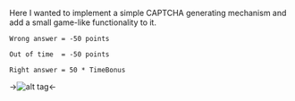 Here I wanted to implement a simple CAPTCHA generating mechanism and add a small game-like functionality to it. 
    
    Wrong answer = -50 points
    
    Out of time  = -50 points
    
    Right answer = 50 * TimeBonus



->![alt tag](http://i.giphy.com/26xBv1Hm6YtvQLpXG.gif)<-
